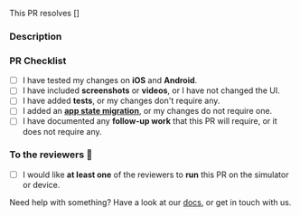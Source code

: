 This PR resolves [] <!-- eg [PROJECT-XXXX] -->

### Description

<!-- Info, implementation, how to get there, before & after screenshots & videos, follow-up work, etc -->

### PR Checklist

- [ ] I have tested my changes on **iOS** and **Android**.
- [ ] I have included **screenshots** or **videos**, or I have not changed the UI.
- [ ] I have added **tests**, or my changes don't require any.
- [ ] I added an **[app state migration]**, or my changes do not require one.
- [ ] I have documented any **follow-up work** that this PR will require, or it does not require any.

### To the reviewers 👀

- [ ] I would like **at least one** of the reviewers to **run** this PR on the simulator or device.

Need help with something? Have a look at our [docs], or get in touch with us.

[app state migration]: ../blob/main/docs/adding_state_migrations.md
[feature flag]: ../blob/main/docs/developing_a_feature.md
[docs]: ../blob/main/docs/README.md
